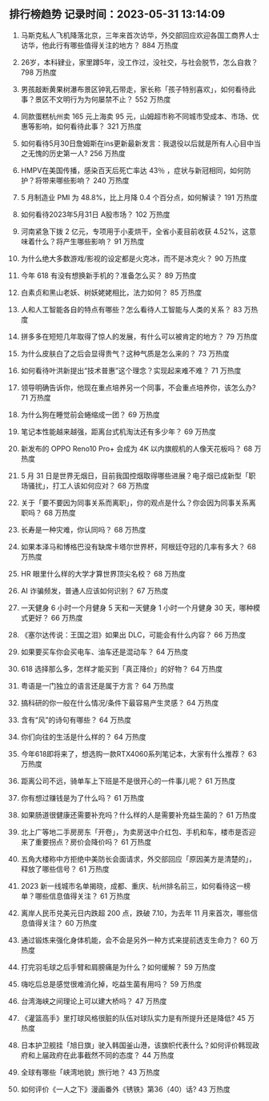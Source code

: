 
## 排行榜趋势 记录时间：2023-05-31 13:14:09
  
  1. 马斯克私人飞机降落北京，三年来首次访华，外交部回应欢迎各国工商界人士访华，他此行有哪些值得关注的地方？ 884 万热度
    
  2. 26岁，本科肄业，家里蹲5年，没工作过，没社交，与社会脱节，怎么自救？ 798 万热度
    
  3. 男孩敲断黄果树瀑布景区钟乳石带走，家长称「孩子特别喜欢」，如何看待此事？景区不文明行为为何屡禁不止？ 552 万热度
    
  4. 同款蛋糕杭州卖 165 元上海卖 95 元，山姆超市称不同城市受成本、市场、优惠等影响，如何看待此事？ 321 万热度
    
  5. 如何看待5月30日詹姆斯在ins更新最新发言：我退役以后就是所有人心目中当之无愧的历史第一人? 256 万热度
    
  6. HMPV在美国传播，感染百天后死亡率达 43％ ，症状与新冠相同，如何防护？将带来哪些影响？ 240 万热度
    
  7. 5 月制造业 PMI 为 48.8%，比上月降 0.4 个百分点，如何解读？ 191 万热度
    
  8. 如何看待2023年5月31日 A股市场？ 102 万热度
    
  9. 河南紧急下拨 2 亿元，专项用于小麦烘干，全省小麦目前收获 4.52%，这意味着什么？将产生哪些影响？ 91 万热度
    
  10. 为什么绝大多数游戏/影视的设定都是火克冰，而不是冰克火？ 90 万热度
    
  11. 今年 618 有没有想换新手机的？准备怎么买？ 89 万热度
    
  12. 白素贞和黑山老妖、树妖姥姥相比，法力如何？ 85 万热度
    
  13. 人和人工智能各自的特点有哪些？怎么看待人工智能与人类的关系？ 83 万热度
    
  14. 拼多多在短短几年取得了惊人的发展，有什么可以被肯定的地方？ 79 万热度
    
  15. 为什么皮肤白了之后会显得贵气？这种气质是怎么来的？ 73 万热度
    
  16. 如何看待叶洪新提出“技术普惠”这个理念？实现起来难不难？ 71 万热度
    
  17. 领导明确告诉你，他现在重点培养另一个同事，不会重点培养你，该怎么办? 71 万热度
    
  18. 为什么狗在睡觉前会蜷缩成一团？ 69 万热度
    
  19. 笔记本性能越来越强，距离台式机淘汰还有多少年？ 69 万热度
    
  20. 新发布的 OPPO Reno10 Pro+ 会成为 4K 以内旗舰机的人像天花板吗？ 68 万热度
    
  21. 5 月 31 日是世界无烟日，目前我国控烟取得哪些进展？电子烟已成新型「职场骚扰」，打工人该如何应对？ 68 万热度
    
  22. 关于「要不要因为同事关系而离职」，你的观点是什么？你会因为同事关系离职吗？ 68 万热度
    
  23. 长寿是一种灾难，你认同吗？ 68 万热度
    
  24. 如果本泽马和博格巴没有缺席卡塔尔世界杯，阿根廷夺冠的几率有多大？ 68 万热度
    
  25. HR 眼里什么样的大学才算世界顶尖名校？ 68 万热度
    
  26. AI 诈骗频发，普通人应该如何识别？ 67 万热度
    
  27. 一天健身 6 小时一个月健身 5 天和一天健身 1 小时一个月健身 30 天，哪种模式更好？ 66 万热度
    
  28. 《塞尔达传说：王国之泪》如果出 DLC，可能会有什么内容？ 66 万热度
    
  29. 如果要买车你会买电车、油车还是混动车？ 64 万热度
    
  30. 618 选择那么多，怎样才能买到「真正降价」的好物？ 64 万热度
    
  31. 粤语是一门独立的语言还是属于方言？ 64 万热度
    
  32. 搞科研的你一般在什么情况/条件下最容易产生灵感？ 64 万热度
    
  33. 含有“风”的诗句有哪些？ 64 万热度
    
  34. 你们向往的生活是什么样的？ 64 万热度
    
  35. 今年618即将来了，想选购一款RTX4060系列笔记本，大家有什么推荐？ 63 万热度
    
  36. 距离公司不远，骑单车上下班是不是很开心的一件事儿呢？ 61 万热度
    
  37. 你有想过赚钱是为了什么吗？ 61 万热度
    
  38. 如果肠道很健康还需要补充吗？什么样的人是需要补充益生菌的？ 61 万热度
    
  39. 北上广等地二手房房东「开卷」，为卖房送中介红包、手机和车，楼市是否迎来了重要拐点？房价会降价吗？ 61 万热度
    
  40. 五角大楼称中方拒绝中美防长会面请求，外交部回应「原因美方是清楚的」，释放了哪些信号？ 61 万热度
    
  41. 2023 新一线城市名单揭晓，成都、重庆、杭州排名前三，如何看待这一榜单？哪些信息值得关注？ 61 万热度
    
  42. 离岸人民币兑美元日内跌超 200 点，跌破 7.10，为去年 11 月来首次，哪些信息值得关注？ 60 万热度
    
  43. 通过锻炼来强化身体机能，会不会是另外一种方式来提前透支生命力？ 60 万热度
    
  44. 打完羽毛球之后手臂和肩膀痛是为什么？如何缓解？ 59 万热度
    
  45. 嗨吃后总是感觉很难消化掉，吃益生菌有用吗？ 59 万热度
    
  46. 台湾海峡之间理论上可以建大桥吗？ 47 万热度
    
  47. 《灌篮高手》里打球风格很脏的队伍对球队实力是有所提升还是降低? 45 万热度
    
  48. 日本护卫舰挂「旭日旗」驶入韩国釜山港，该旗帜代表什么？如何评价韩现政府和上届政府在此事截然不同的态度？ 44 万热度
    
  49. 全球有哪些「峡湾地貌」旅行地？ 43 万热度
    
  50. 如何评价《一人之下》漫画番外《锈铁》第36（40）话? 43 万热度
    